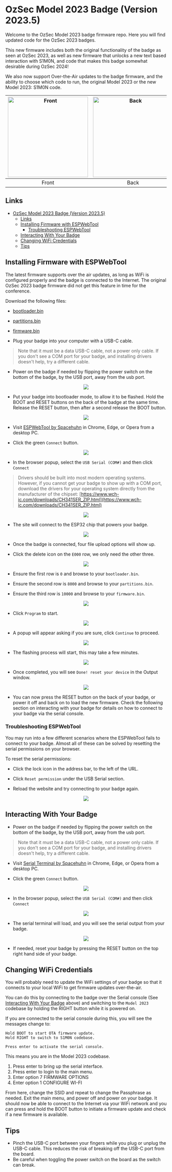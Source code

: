 # OzSec Model 2023 Badge (Version 2023.5)

Welcome to the OzSec Model 2023 badge firmware repo. Here you will find updated code for the OzSec 2023 badges.

This new firmware includes both the original functionality of the badge as seen at OzSec 2023, as well as new
firmware that unlocks a new text based interaction with S1M0N, and code that makes this badge somewhat desirable during OzSec 2024!

We also now support Over-the-Air updates to the badge firmware, and the ability to choose which code to run, the original
Model 2023 or the new Model 2023: S1M0N code.


| <img src="images/front.jpg" alt="Front" width="250"> | <img src="images/back.jpg" alt="Back" width="250"> |
|:--:|:--:|
| Front | Back |

## Links
- [OzSec Model 2023 Badge (Version 2023.5)](#ozsec-model-2023-badge-version-20235)
  - [Links](#links)
  - [Installing Firmware with ESPWebTool](#installing-firmware-with-espwebtool)
    - [Troubleshooting ESPWebTool](#troubleshooting-espwebtool)
  - [Interacting With Your Badge](#interacting-with-your-badge)
  - [Changing WiFi Credentials](#changing-wifi-credentials)
  - [Tips](#tips)

## Installing Firmware with ESPWebTool

The latest firmware supports over the air updates, as long as WiFi is configured properly and the badge is connected to the Internet.
The original OzSec 2023 badge firmware did not get this feature in time for the conference.

Download the following files: 
- [bootloader.bin](firmware/bootloader.bin)
- [partitions.bin](firmware/partitions.bin)
- [firmware.bin](firmware/firmware.bin)

- Plug your badge into your computer with a USB-C cable.
> Note that it must be a data USB-C cable, not a power only cable. If you don't see a COM port for your badge, and installing drivers doesn't help, try a different cable.

- Power on the badge if needed by flipping the power switch on the bottom of the badge, by the USB port, away from the usb port.
<p align=center>
<img src="images/power.jpg">
</p>

- Put your badge into bootloader mode, to allow it to be flashed. Hold the BOOT and RESET buttons on the back of the badge at the same time. Release the RESET button, then after a second release the BOOT button. 
<p align=center>
<img src="images/buttons.jpg">
</p>


- Visit [ESPWebTool by Spacehuhn](https://esp.huhn.me/) in Chrome, Edge, or Opera from a desktop PC.

- Click the green `Connect` button.
<p align=center>
<img src="images/espwebtool-1.png">
</p>

- In the browser popup, select the `USB Serial (COM#)` and then click `Connect`
> Drivers should be built into most modern operating systems. However, if you cannot get your badge to show up with a COM port, download the drivers for your operating system directly from the manufacturer of the chipset: [https://www.wch-ic.com/downloads/CH341SER_ZIP.html](https://www.wch-ic.com/downloads/CH341SER_ZIP.html)
<p align=center>
<img src="images/espwebtool-2.png">
</p>

- The site will connect to the ESP32 chip that powers your badge.
<p align=center>
<img src="images/espwebtool-3.png">
</p>

- Once the badge is connected, four file upload options will show up. 

- Click the delete icon on the `E000` row, we only need the other three.
<p align=center>
<img src="images/espwebtool-4.png">
</p>

- Ensure the first row is `0` and browse to your `bootloader.bin`.

- Ensure the second row is `8000` and browse to your `partitions.bin`.

- Ensure the third row is `10000` and browse to your `firmware.bin`.

<p align=center>
<img src="images/espwebtool-5.png">
</p>

- Click `Program` to start.
<p align=center>
<img src="images/espwebtool-6.png">
</p>

- A popup will appear asking if you are sure, click `Continue` to proceed.
<p align=center>
<img src="images/espwebtool-7.png">
</p>

- The flashing process will start, this may take a few minutes.
<p align=center>
<img src="images/espwebtool-8.png">
</p>

- Once completed, you will see `Done! reset your device` in the Output window. 
<p align=center>
<img src="images/espwebtool-9.png">
</p>

- You can now press the RESET button on the back of your badge, or power it off and back on to load the new firmware. Check the following section on interacting with your badge for details on how to connect to your badge via the serial console.

### Troubleshooting ESPWebTool

You may run into a few different scenarios where the ESPWebTool fails to connect to your badge. Almost all of these can be solved by resetting the serial permissions on your browser. 

To reset the serial permissions:

- Click the lock icon in the address bar, to the left of the URL.

- Click `Reset permission` under the USB Serial section.

- Reload the website and try connecting to your badge again.
<p align=center>
<img src="images/espwebtool-reset.png">
</p>


## Interacting With Your Badge

- Power on the badge if needed by flipping the power switch on the bottom of the badge, by the USB port, away from the usb port.
> Note that it must be a data USB-C cable, not a power only cable. If you don't see a COM port for your badge, and installing drivers doesn't help, try a different cable.

- Visit [Serial Terminal by Spacehuhn](https://serial.huhn.me/) in Chrome, Edge, or Opera from a desktop PC.

- Click the green `Connect` button.
<p align=center>
<img src="images/serial-1.png">
</p>

- In the browser popup, select the `USB Serial (COM#)` and then click `Connect`
<p align=center>
<img src="images/serial-2.png">
</p>

- The serial terminal will load, and you will see the serial output from your badge. 
<p align=center>
<img src="images/serial-3.png">
</p>

- If needed, reset your badge by pressing the RESET button on the top right hand side of your badge.

## Changing WiFi Credentials

You will probably need to update the WiFi settings of your badge so that it connects to your local WiFi to get firmware updates over-the-air. 

You can do this by connecting to the badge over the Serial console (See [Interacting With Your Badge](#interacting-with-your-badge) above) and switching to the `Model 2023` codebase by holding the RIGHT button while it is powered on.

If you are connected to the serial console during this, you will see the messages change to:
```
Hold BOOT to start OTA firmware update.
Hold RIGHT to switch to S1M0N codebase.

Press enter to activate the serial console.
```

This means you are in the Model 2023 codebase.

1. Press enter to bring up the serial interface. 
2. Press enter to login to the main menu.
3. Enter option 7 FIRMWARE OPTIONS
4. Enter option 1 CONFIGURE WI-FI

From here, change the SSID and repeat to change the Passphrase as needed. Exit the main menu, and power off and power on your badge. It should now be able to connect to the Internet via your WiFi network and you can press and hold the BOOT button to initiate a firmware update and check if a new firmware is available.


## Tips
- Pinch the USB-C port between your fingers while you plug or unplug the USB-C cable. This reduces the risk of breaking off the USB-C port from the board.
- Be careful when toggling the power switch on the board as the switch can break.
